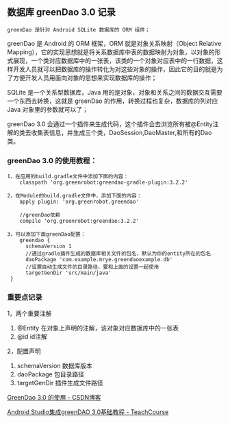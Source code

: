 ## 数据库 greenDao 3.0 记录

	greenDao 是针对 Android SQLite 数据库的 ORM 组件；

greenDao 是 Android 的 ORM 框架，ORM 就是对象关系映射（Object Relative Mapping），它的实现思想就是将关系数据库中表的数据映射为对象，以对象的形式展现，一个类对应数据库中的一张表，该类的一个对象对应表中的一行数据，这样开发人员就可以把数据库的操作转化为对这些对象的操作，因此它的目的就是为了方便开发人员用面向对象的思想来实现数据库的操作；

SQLite 是一个关系型数据库，Java 用的是对象，对象和关系之间的数据交互需要一个东西去转换，这就是 greenDao 的作用，转换过程也复杂，数据库的列对应 Java 对象里的参数就可以了；

greenDao 3.0 会通过一个插件来生成代码，这个插件会去浏览所有被@Entity注解的类去收集表信息，并生成三个类，DaoSession,DaoMaster,和所有的Dao类。

### greenDao 3.0 的使用教程：
	1，在应用的build.gradle文件中添加下面的内容：
		classpath 'org.greenrobot:greendao-gradle-plugin:3.2.2'

	2，在Module的build.gradle文件中，添加下面的内容：
		apply plugin: 'org.greenrobot.greendao'
	
		//greenDao依赖
    	compile 'org.greenrobot:greendao:3.2.2'
	
	3，可以添加下面greenDao配置：
		greendao {
          schemaVersion 1
		  //通过gradle插件生成的数据库相关文件的包名，默认为你的entity所在的包名
          daoPackage 'com.example.mrye.greendaoexample.db'
          //设置自动生成文件的目录路径，要和上面的设置一起使用
          targetGenDir 'src/main/java'
     }


### 重要点记录

1，两个重要注解

1. @Entity 在对象上声明的注解，该对象对应数据库中的一张表
2. @id  id注解

2，配置声明

1. schemaVersion 数据库版本
2. daoPackage 包目录路径
3. targetGenDir 插件生成文件路径


[GreenDao 3\.0 的使用 \- CSDN博客](http://blog.csdn.net/mr_zhang0101/article/details/73486024)

[Android Studio集成greenDAO 3\.0基础教程 \- TeachCourse](http://teachcourse.cn/2464.html)